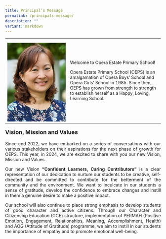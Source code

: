 ```yaml
---
title: Principal’s Message
permalink: /principals-message/
description: ""
variant: markdown
---
```

<table style="border-collapse:collapse;border:none;mso-yfti-tbllook:1184;mso-padding-alt:
 0cm 5.4pt 0cm 5.4pt;mso-border-insideh:none;mso-border-insidev:none" cellpadding="0" cellspacing="0" border="0" class="MsoTableGrid"><tbody><tr style="mso-yfti-irow:0;mso-yfti-firstrow:yes;mso-yfti-lastrow:yes"><td style="width:141.5pt;padding:0cm 5.4pt 0cm 5.4pt" valign="top" width="189"><p style="margin-bottom:0cm;text-align:justify;text-justify:
  inter-ideograph;line-height:normal" class="MsoNormal"><span style="font-size:14.0pt;mso-bidi-font-size:
  10.0pt;mso-fareast-font-family:Arial;mso-bidi-font-family:Calibri;mso-bidi-theme-font:
  minor-latin;color:#484848"><img src="/images/p2024.jpg"></span></p></td><td>
	
<p style="font-size:18px:" align="justify">Welcome to Opera Estate Primary School! <br>
	
Opera Estate Primary School (OEPS) is an amalgamation of Opera Boys’ School and Opera Girls’ School in 1985. Since then, OEPS has grown from strength to strength to establish herself as a Happy, Loving, Learning School. </p></td>
	
	
</tr>
</tbody>
</table>

<p style="font-size:18px;" align="justify"><b>Vision, Mission and Values</b></p>

<p style="font-size:18px:" align="justify">Since end 2022, we have embarked on a series of conversations with our various stakeholders on their aspirations for the next phase of growth for OEPS. This year, in 2024, we are excited to share with you our new Vision, Mission and Values.
</p>

<p style="font-size:18px:" align="justify">Our new Vision <b>“Confident Learners, Caring Contributors”</b> is a clear representation of our dedication to nurture our students to be creative, self-directed and be committed to contribute for the betterment of the community and the environment. We want to inculcate in our students a sense of gratitude, develop the confidence to embrace changes and instill in them a genuine desire to make a positive impact. 
</p>

<p style="font-size:18px:" align="justify">Our school will also continue to place strong emphasis to develop students of good character and active citizens. Through our Character and Citizenship Education (CCE) structure, implementation of PERMAH (Positive Emotion, Engagement, Relationships, Meaning, Accomplishment, Health) and AOG (Attitude of Gratitude) programme, we aim to instill in our students the importance of empathy and to promote emotional well-being.
</p>